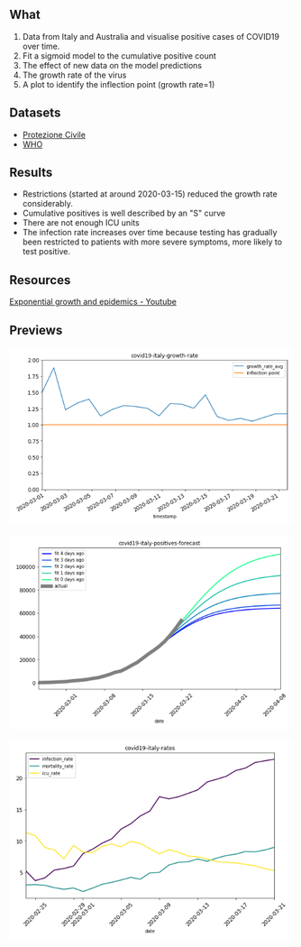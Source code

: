 ## What
1. Data from Italy and Australia and visualise positive cases of COVID19 over time.
2. Fit a sigmoid model to the cumulative positive count
3. The effect of new data on the model predictions
4. The growth rate of the virus
5. A plot to identify the inflection point (growth rate=1)

## Datasets
- [Protezione Civile](https://github.com/pcm-dpc/COVID-19)
- [WHO](https://github.com/CSSEGISandData/COVID-19)

## Results
- Restrictions (started at around 2020-03-15) reduced the growth rate considerably.
- Cumulative positives is well described by an "S" curve
- There are not enough ICU units
- The infection rate increases over time because testing has gradually been restricted to patients with more severe symptoms, more likely to test positive.

## Resources
[Exponential growth and epidemics - Youtube](https://www.youtube.com/watch?v=Kas0tIxDvrg&feature=youtu.be)

## Previews
![Growth rate - Italy](./covid19-italy-growth-rate.png)

![Sigmod model - Italy ](./covid19-italy-positives-forecast.png)

![Sigmod model - Italy ](./covid19-italy-rates.png)
